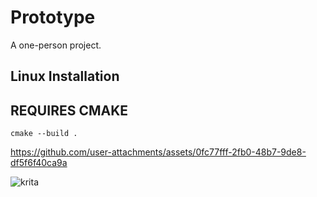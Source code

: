 # Prototype
A one-person project.

## Linux Installation
REQUIRES CMAKE
---
```
cmake --build .
```
https://github.com/user-attachments/assets/0fc77fff-2fb0-48b7-9de8-df5f6f40ca9a

![krita](https://github.com/user-attachments/assets/3840cdbd-0327-4622-af5f-1cc4f70de06d)
